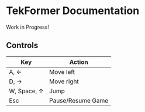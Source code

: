 # TekFormer Documentation

Work in Progress!

## Controls

| Key              | Action            |
|------------------|-------------------|
| A, &larr;        | Move left         |
| D, &rarr;        | Move right        |
| W, Space, &uarr; | Jump              |
| Esc              | Pause/Resume Game |
